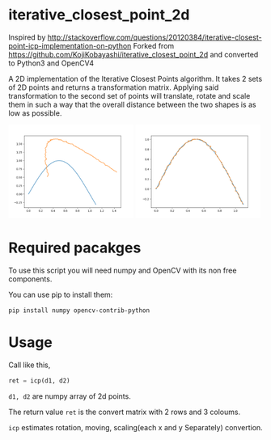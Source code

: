# iterative_closest_point_2d
Inspired by http://stackoverflow.com/questions/20120384/iterative-closest-point-icp-implementation-on-python
Forked from https://github.com/KojiKobayashi/iterative_closest_point_2d and converted to Python3 and OpenCV4

A 2D implementation of the Iterative Closest Points algorithm. It takes 2 sets of 2D points and returns
a transformation matrix. Applying said transformation to the second set of points will translate, rotate
and scale them in such a way that the overall distance between the two shapes is as low as possible.

<img src="docs/Figure_1.png" alt="Before transformation" style="max-width: 49%;">
<img src="docs/Figure_2.png" alt="After transformation" style="max-width: 49%;">

# Required pacakges
To use this script you will need numpy and OpenCV with its non free components. 

You can use pip to install them:

```
pip install numpy opencv-contrib-python
```

# Usage
Call like this,
```python
ret = icp(d1, d2)
```

`d1, d2` are numpy array of 2d points.

The return value `ret` is the convert matrix with 2 rows and 3 coloums.

`icp` estimates rotation, moving, scaling(each x and y Separately) convertion.
